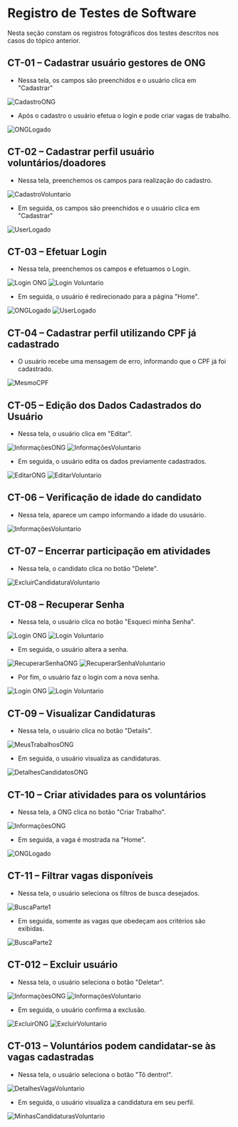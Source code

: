 # Registro de Testes de Software

Nesta seção constam os registros fotográficos dos testes descritos nos casos do tópico anterior.

## CT-01 – Cadastrar usuário gestores de ONG
- Nessa tela, os campos são preenchidos e o usuário clica em "Cadastrar"

![CadastroONG](https://user-images.githubusercontent.com/100412134/203559894-d784dade-8e0c-409b-82be-e0caa9b70cb0.png)

- Após o cadastro o usuário efetua o login e pode criar vagas de trabalho.

![ONGLogado](https://user-images.githubusercontent.com/100412134/203601884-cd9791ed-9563-44ef-9b3f-958a81caf043.png)

## CT-02 – Cadastrar perfil usuário voluntários/doadores
- Nessa tela, preenchemos os campos para realização do cadastro.

![CadastroVoluntario](https://user-images.githubusercontent.com/100412134/203559936-131848d8-b84c-483b-9426-9f309c7da295.png)

- Em seguida, os campos são preenchidos e o usuário clica em "Cadastrar"

![UserLogado](https://user-images.githubusercontent.com/100412134/203601933-1e6bfa55-7b72-4964-b216-c84fcce63958.png)

## CT-03 – Efetuar Login
- Nessa tela, preenchemos os campos e efetuamos o Login.

![Login ONG](https://user-images.githubusercontent.com/100412134/203559687-b4d54d47-a3d9-4904-9405-72d739050fa1.png)
![Login Voluntario](https://user-images.githubusercontent.com/100412134/203559744-5756f2a3-a5de-404c-b2d6-fda28e3d2093.png)

 - Em seguida, o usuário é redirecionado para a página "Home".

![ONGLogado](https://user-images.githubusercontent.com/100412134/203601884-cd9791ed-9563-44ef-9b3f-958a81caf043.png)
![UserLogado](https://user-images.githubusercontent.com/100412134/203601933-1e6bfa55-7b72-4964-b216-c84fcce63958.png)

## CT-04 – Cadastrar perfil utilizando CPF já cadastrado
- O usuário recebe uma mensagem de erro, informando que o CPF já foi cadastrado.

![MesmoCPF](https://user-images.githubusercontent.com/100412134/203601769-28af7794-cf68-4d52-86cd-a03b102d6462.png)

## CT-05 – Edição dos Dados Cadastrados do Usuário
- Nessa tela, o usuário clica em "Editar".

![InformaçõesONG](https://user-images.githubusercontent.com/100412134/203560202-fb3d9ed4-8aff-4a00-9416-0a120efae5e1.png)
![InformaçõesVoluntario](https://user-images.githubusercontent.com/100412134/203560275-cc27278a-4eb2-4273-83be-4f7c886e43d0.png)

- Em seguida, o usuário edita os dados previamente cadastrados.

![EditarONG](https://user-images.githubusercontent.com/100412134/203560430-cf9266a1-48ac-4002-86ad-5fbadd914584.png)
![EditarVoluntario](https://user-images.githubusercontent.com/100412134/203563696-53faf4af-87ec-4a36-9bea-3ebe8f344c4a.png)

## CT-06 – Verificação de idade do candidato
- Nessa tela, aparece um campo informando a idade do ususário.

![InformaçõesVoluntario](https://user-images.githubusercontent.com/100412134/203560275-cc27278a-4eb2-4273-83be-4f7c886e43d0.png)

## CT-07 – Encerrar participação em atividades
- Nessa tela, o candidato clica no botão "Delete".

![ExcluirCandidaturaVoluntario](https://user-images.githubusercontent.com/100412134/203561877-3b692983-d273-42bb-b07f-f2608679132b.png)

## CT-08 – Recuperar Senha
- Nessa tela, o usuário clica no botão "Esqueci minha Senha".

![Login ONG](https://user-images.githubusercontent.com/100412134/203559687-b4d54d47-a3d9-4904-9405-72d739050fa1.png)
![Login Voluntario](https://user-images.githubusercontent.com/100412134/203559744-5756f2a3-a5de-404c-b2d6-fda28e3d2093.png)

- Em seguida, o usuário altera a senha.

![RecuperarSenhaONG](https://user-images.githubusercontent.com/100412134/203560094-79906b81-43c4-4e9a-b818-ae1abf9f3da7.png)
![RecuperarSenhaVoluntario](https://user-images.githubusercontent.com/100412134/203560140-550b99a2-3445-46dc-99f7-9cd89425a4d2.png)

- Por fim, o usuário faz o login com a nova senha.

![Login ONG](https://user-images.githubusercontent.com/100412134/203559687-b4d54d47-a3d9-4904-9405-72d739050fa1.png)
![Login Voluntario](https://user-images.githubusercontent.com/100412134/203559744-5756f2a3-a5de-404c-b2d6-fda28e3d2093.png)

## CT-09 – Visualizar Candidaturas
- Nessa tela, o usuário clica no botão "Details".

![MeusTrabalhosONG](https://user-images.githubusercontent.com/100412134/203562308-4e84e635-0302-4a14-967c-5c8eda057a54.png)

- Em seguida, o usuário visualiza as candidaturas.

![DetalhesCandidatosONG](https://user-images.githubusercontent.com/100412134/203561255-24cf36a2-9833-483f-baba-4d8c052946ce.png)

## CT-10 – Criar atividades para os voluntários
- Nessa tela, a ONG clica no botão "Criar Trabalho".

![InformaçõesONG](https://user-images.githubusercontent.com/100412134/203560202-fb3d9ed4-8aff-4a00-9416-0a120efae5e1.png)

- Em seguida, a vaga é mostrada na "Home".

![ONGLogado](https://user-images.githubusercontent.com/100412134/203601884-cd9791ed-9563-44ef-9b3f-958a81caf043.png)

## CT-11 – Filtrar vagas disponíveis
- Nessa tela, o usuário seleciona os filtros de busca desejados.

![BuscaParte1](https://user-images.githubusercontent.com/100412134/203602157-c295c652-ba56-4d9e-b58e-89f1026ffa9e.png)

- Em seguida, somente as vagas que obedeçam aos critérios são exibidas.

![BuscaParte2](https://user-images.githubusercontent.com/100412134/203602196-38752896-b969-4f1d-b6d4-47d8e06a768e.png)

## CT-012 – Excluir usuário

- Nessa tela, o usuário seleciona o botão "Deletar".

![InformaçõesONG](https://user-images.githubusercontent.com/100412134/203560202-fb3d9ed4-8aff-4a00-9416-0a120efae5e1.png)
![InformaçõesVoluntario](https://user-images.githubusercontent.com/100412134/203560275-cc27278a-4eb2-4273-83be-4f7c886e43d0.png)

- Em seguida, o usuário confirma a exclusão.

![ExcluirONG](https://user-images.githubusercontent.com/100412134/203560533-e6dda27d-cd0a-4c35-b38e-c81819ed066a.png)
![ExcluirVoluntario](https://user-images.githubusercontent.com/100412134/203560632-b475dc57-2070-41a3-b9de-cf57fef720bc.png)

## CT-013 – Voluntários podem candidatar-se às vagas cadastradas
- Nessa tela, o usuário seleciona o botão "Tô dentro!".

![DetalhesVagaVoluntario](https://user-images.githubusercontent.com/100412134/203560908-af65b321-ca5c-402a-92e8-947ba21c53b0.png)

- Em seguida, o usuário visualiza a candidatura em seu perfil.

![MinhasCandidaturasVoluntario](https://user-images.githubusercontent.com/100412134/203561162-aed3e73e-42c1-4261-a32d-730363e1ef52.png)
